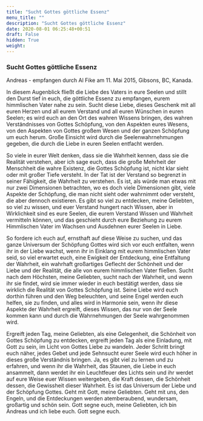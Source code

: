 ```yaml
---
title: "Sucht Gottes göttliche Essenz"
menu_title: ""
description: "Sucht Gottes göttliche Essenz"
date: 2020-08-01 06:25:48+00:51
draft: False
hidden: True
weight:
---
```

### Sucht Gottes göttliche Essenz

Andreas - empfangen durch Al Fike am 11. Mai 2015, Gibsons, BC, Kanada.

In diesem Augenblick fließt die Liebe des Vaters in eure Seelen und stillt den Durst tief in euch, die göttliche Essenz zu empfangen, eurem himmlischen Vater nahe zu sein. Sucht diese Liebe, dieses Geschenk mit all euren Herzen und all eurem Verstand und all euren Wünschen in euren Seelen; es wird euch an den Ort des wahren Wissens bringen, des wahren Verständnisses von Gottes Schöpfung, von den Aspekten eures Wesens, von den Aspekten von Gottes großem Wesen und der ganzen Schöpfung um euch herum. Große Einsicht wird durch die Seelenwahrnehmungen gegeben, die durch die Liebe in euren Seelen entfacht werden.  

So viele in eurer Welt denken, dass sie die Wahrheit kennen, dass sie die Realität verstehen, aber ich sage euch, dass die große Mehrheit der Menschheit die wahre Existenz, die Gottes Schöpfung ist, nicht klar sieht oder mit großer Tiefe versteht. In der Tat ist der Verstand so begrenzt in seiner Fähigkeit, die Wahrheit zu verstehen. Es ist, als würde man etwas mit nur zwei Dimensionen betrachten, wo es doch viele Dimensionen gibt, viele Aspekte der Schöpfung, die man nicht sieht oder wahrnimmt oder versteht, die aber dennoch existieren. Es gibt so viel zu entdecken, meine Geliebten, so viel zu wissen, und euer Verstand hungert nach Wissen, aber in Wirklichkeit sind es eure Seelen, die eurem Verstand Wissen und Wahrheit vermitteln können, und das geschieht durch eure Beziehung zu eurem Himmlischen Vater im Wachsen und Ausdehnen eurer Seelen in Liebe.  

So fordere ich euch auf, ernsthaft auf diese Weise zu suchen, und das ganze Universum der Schöpfung Gottes wird sich vor euch entfalten, wenn ihr in der Liebe wachst, wenn ihr in Einklang mit eurem himmlischen Vater seid, so viel erwartet euch, eine Ewigkeit der Entdeckung, eine Entfaltung der Wahrheit, ein wahrhaft großartiges Geflecht der Schönheit und der Liebe und der Realität, die alle von eurem himmlischen Vater fließen. Sucht nach dem Höchsten, meine Geliebten, sucht nach der Wahrheit, und wenn ihr sie findet, wird sie immer wieder in euch bestätigt werden, dass sie wirklich die Realität von Gottes Schöpfung ist. Seine Liebe wird euch dorthin führen und den Weg beleuchten, und seine Engel werden euch helfen, sie zu finden, und alles wird in Harmonie sein, wenn ihr diese Aspekte der Wahrheit ergreift, dieses Wissen, das nur von der Seele kommen kann und durch die Wahrnehmungen der Seele wahrgenommen wird.  

Ergreift jeden Tag, meine Geliebten, als eine Gelegenheit, die Schönheit von Gottes Schöpfung zu entdecken, ergreift jeden Tag als eine Einladung, mit Gott zu sein, im Licht von Gottes Liebe zu wandeln. Jeder Schritt bringt euch näher, jedes Gebet und jede Sehnsucht eurer Seele wird euch höher in dieses große Verständnis bringen. Ja, es gibt viel zu lernen und zu erfahren, und wenn ihr die Wahrheit, das Staunen, die Liebe in euch ansammelt, dann werdet ihr ein Leuchtfeuer des Lichts sein und ihr werdet auf eure Weise euer Wissen weitergeben, die Kraft dessen, die Schönheit dessen, die Gewissheit dieser Wahrheit. Es ist das Universum der Liebe und der Schöpfung Gottes. Geht mit Gott, meine Geliebten. Geht mit uns, den Engeln, und die Entdeckungen werden atemberaubend, wundersam, großartig und schön sein. Gott segne euch, meine Geliebten, ich bin Andreas und ich liebe euch. Gott segne euch.
